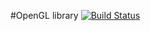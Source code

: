 #OpenGL library [![Build Status](https://travis-ci.org/loicNorgeot/tmp_OpenGL.svg?branch=master)](https://travis-ci.org/loicNorgeot/tmp_OpenGL)
